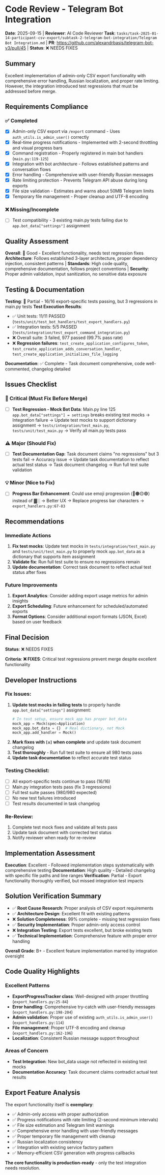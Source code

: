 # Code Review - Telegram Bot Integration

**Date**: 2025-09-15 | **Reviewer**: AI Code Reviewer
**Task**: `tasks/task-2025-01-14-participant-csv-export/subtask-2-telegram-bot-integration/Telegram Bot Integration.md` | **PR**: https://github.com/alexandrbasis/telegram-bot-v3/pull/45 | **Status**: ❌ NEEDS FIXES

## Summary
Excellent implementation of admin-only CSV export functionality with comprehensive error handling, Russian localization, and proper rate limiting. However, the integration introduced test regressions that must be addressed before merge.

## Requirements Compliance
### ✅ Completed
- [x] Admin-only CSV export via `/export` command - Uses `auth_utils.is_admin_user()` correctly
- [x] Real-time progress notifications - Implemented with 2-second throttling and visual progress bars
- [x] Command registration - Properly registered in main bot handlers (`main.py:119-125`)
- [x] Integration with bot architecture - Follows established patterns and conversation flows
- [x] Error handling - Comprehensive with user-friendly Russian messages
- [x] Rate limiting protection - Prevents Telegram API abuse during long exports
- [x] File size validation - Estimates and warns about 50MB Telegram limits
- [x] Temporary file management - Proper cleanup and UTF-8 encoding

### ❌ Missing/Incomplete
- [ ] Test compatibility - 3 existing main.py tests failing due to `app.bot_data["settings"]` assignment

## Quality Assessment
**Overall**: 🔄 Good - Excellent functionality, needs test regression fixes
**Architecture**: Follows established 3-layer architecture, proper dependency injection, consistent patterns | **Standards**: High code quality, comprehensive documentation, follows project conventions | **Security**: Proper admin validation, input sanitization, no sensitive data exposure

## Testing & Documentation
**Testing**: 🔄 Partial - 16/16 export-specific tests passing, but 3 regressions in main.py tests
**Test Execution Results**:
- ✅ Unit tests: 11/11 PASSED (`tests/unit/test_bot_handlers/test_export_handlers.py`)
- ✅ Integration tests: 5/5 PASSED (`tests/integration/test_export_command_integration.py`)
- ❌ Overall suite: 3 failed, 977 passed (99.7% pass rate)
- ❌ **Regression failures**: `test_create_application_configures_token`, `test_create_application_adds_conversation_handler`, `test_create_application_initializes_file_logging`

**Documentation**: ✅ Complete - Task document comprehensive, code well-commented, changelog detailed

## Issues Checklist

### 🚨 Critical (Must Fix Before Merge)
- [ ] **Test Regression - Mock Bot Data**: Main.py line 125 `app.bot_data["settings"] = settings` breaks existing test mocks → Integration failure → Update test mocks to support dictionary assignment → `tests/integration/test_main.py`, `tests/unit/test_main.py` → Verify all main.py tests pass

### ⚠️ Major (Should Fix)
- [ ] **Test Documentation Gap**: Task document claims "no regressions" but 3 tests fail → Accuracy issue → Update task documentation to reflect actual test status → Task document changelog → Run full test suite validation

### 💡 Minor (Nice to Fix)
- [ ] **Progress Bar Enhancement**: Could use emoji progression (🔴🟠🟡🟢) instead of ▓░ → Better UX → Replace progress bar characters → `export_handlers.py:67-83`

## Recommendations
### Immediate Actions
1. **Fix test mocks**: Update test mocks in `tests/integration/test_main.py` and `tests/unit/test_main.py` to properly mock `app.bot_data` as a dictionary that supports item assignment
2. **Validate fix**: Run full test suite to ensure no regressions remain
3. **Update documentation**: Correct task document to reflect actual test status after fixes

### Future Improvements
1. **Export Analytics**: Consider adding export usage metrics for admin insights
2. **Export Scheduling**: Future enhancement for scheduled/automated exports
3. **Format Options**: Consider additional export formats (JSON, Excel) based on user feedback

## Final Decision
**Status**: ❌ NEEDS FIXES

**Criteria**:
**❌ FIXES**: Critical test regressions prevent merge despite excellent functionality

## Developer Instructions
### Fix Issues:
1. **Update test mocks in failing tests** to properly handle `app.bot_data["settings"]` assignment:
   ```python
   # In test setup, ensure mock app has proper bot_data
   mock_app = Mock(spec=Application)
   mock_app.bot_data = {}  # Real dictionary, not Mock
   mock_app.add_handler = Mock()
   ```
2. **Mark fixes with `[x]` when complete** and update task document changelog
3. **Test thoroughly** - Run full test suite to ensure all 980 tests pass
4. **Update task documentation** to reflect accurate test status

### Testing Checklist:
- [ ] All export-specific tests continue to pass (16/16)
- [ ] Main.py integration tests pass (fix 3 regressions)
- [ ] Full test suite passes (980/980 expected)
- [ ] No new test failures introduced
- [ ] Test results documented in task changelog

### Re-Review:
1. Complete test mock fixes and validate all tests pass
2. Update task document with corrected test status
3. Notify reviewer when ready for re-review

## Implementation Assessment
**Execution**: Excellent - Followed implementation steps systematically with comprehensive testing
**Documentation**: High quality - Detailed changelog with specific file paths and line ranges
**Verification**: Partial - Export functionality thoroughly verified, but missed integration test impacts

## Solution Verification Summary
- ✅ **Root Cause Research**: Proper analysis of CSV export requirements
- ✅ **Architecture Design**: Excellent fit with existing patterns
- ❌ **Solution Completeness**: 99% complete - missing test regression fixes
- ✅ **Security Implementation**: Proper admin-only access control
- ❌ **Integration Testing**: Export tests excellent, but broke existing tests
- ✅ **Technical Implementation**: Comprehensive feature with proper error handling

**Overall Grade**: B+ - Excellent feature implementation marred by integration oversight

## Code Quality Highlights
### Excellent Patterns
- **ExportProgressTracker class**: Well-designed with proper throttling (`export_handlers.py:25-84`)
- **Error handling**: Comprehensive try-catch with user-friendly messages (`export_handlers.py:198-204`)
- **Admin validation**: Proper use of existing `auth_utils.is_admin_user()` (`export_handlers.py:114`)
- **File management**: Proper UTF-8 encoding and cleanup (`export_handlers.py:162-196`)
- **Localization**: Consistent Russian message support throughout

### Areas of Concern
- **Test Integration**: New bot_data usage not reflected in existing test mocks
- **Documentation Accuracy**: Task document claims contradict actual test results

## Export Feature Analysis
The export functionality itself is **exemplary**:
- ✅ Admin-only access with proper authorization
- ✅ Progress notifications with rate limiting (2-second minimum intervals)
- ✅ File size estimation and Telegram limit warnings
- ✅ Comprehensive error handling with user-friendly messages
- ✅ Proper temporary file management with cleanup
- ✅ Russian localization consistency
- ✅ Integration with existing service factory pattern
- ✅ Memory-efficient CSV generation with progress callbacks

**The core functionality is production-ready** - only the test integration needs resolution.